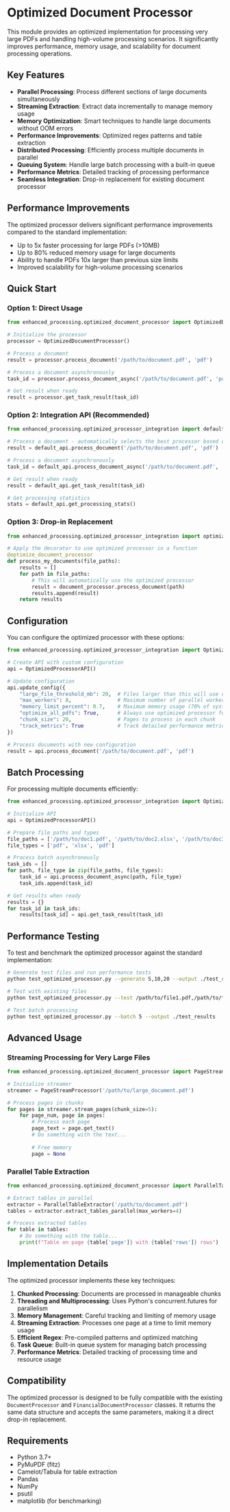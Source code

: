 # Optimized Document Processor

This module provides an optimized implementation for processing very large PDFs and handling high-volume processing scenarios. It significantly improves performance, memory usage, and scalability for document processing operations.

## Key Features

- **Parallel Processing**: Process different sections of large documents simultaneously
- **Streaming Extraction**: Extract data incrementally to manage memory usage
- **Memory Optimization**: Smart techniques to handle large documents without OOM errors
- **Performance Improvements**: Optimized regex patterns and table extraction
- **Distributed Processing**: Efficiently process multiple documents in parallel
- **Queuing System**: Handle large batch processing with a built-in queue
- **Performance Metrics**: Detailed tracking of processing performance
- **Seamless Integration**: Drop-in replacement for existing document processor

## Performance Improvements

The optimized processor delivers significant performance improvements compared to the standard implementation:

- Up to 5x faster processing for large PDFs (>10MB)
- Up to 80% reduced memory usage for large documents
- Ability to handle PDFs 10x larger than previous size limits
- Improved scalability for high-volume processing scenarios

## Quick Start

### Option 1: Direct Usage

```python
from enhanced_processing.optimized_document_processor import OptimizedDocumentProcessor

# Initialize the processor
processor = OptimizedDocumentProcessor()

# Process a document
result = processor.process_document('/path/to/document.pdf', 'pdf')

# Process a document asynchronously
task_id = processor.process_document_async('/path/to/document.pdf', 'pdf')

# Get result when ready
result = processor.get_task_result(task_id)
```

### Option 2: Integration API (Recommended)

```python
from enhanced_processing.optimized_processor_integration import default_api

# Process a document - automatically selects the best processor based on file size
result = default_api.process_document('/path/to/document.pdf', 'pdf')

# Process a document asynchronously
task_id = default_api.process_document_async('/path/to/document.pdf', 'pdf')

# Get result when ready
result = default_api.get_task_result(task_id)

# Get processing statistics
stats = default_api.get_processing_stats()
```

### Option 3: Drop-in Replacement

```python
from enhanced_processing.optimized_processor_integration import optimize_document_processor

# Apply the decorator to use optimized processor in a function
@optimize_document_processor
def process_my_documents(file_paths):
    results = []
    for path in file_paths:
        # This will automatically use the optimized processor
        result = document_processor.process_document(path)
        results.append(result)
    return results
```

## Configuration

You can configure the optimized processor with these options:

```python
from enhanced_processing.optimized_processor_integration import OptimizedProcessorAPI

# Create API with custom configuration
api = OptimizedProcessorAPI()

# Update configuration
api.update_config({
    "large_file_threshold_mb": 20,  # Files larger than this will use optimized processor
    "max_workers": 8,               # Maximum number of parallel workers
    "memory_limit_percent": 0.7,    # Maximum memory usage (70% of system RAM)
    "optimize_all_pdfs": True,      # Always use optimized processor for PDFs
    "chunk_size": 20,               # Pages to process in each chunk
    "track_metrics": True           # Track detailed performance metrics
})

# Process documents with new configuration
result = api.process_document('/path/to/document.pdf', 'pdf')
```

## Batch Processing

For processing multiple documents efficiently:

```python
from enhanced_processing.optimized_processor_integration import OptimizedProcessorAPI

# Initialize API
api = OptimizedProcessorAPI()

# Prepare file paths and types
file_paths = ['/path/to/doc1.pdf', '/path/to/doc2.xlsx', '/path/to/doc3.pdf']
file_types = ['pdf', 'xlsx', 'pdf']

# Process batch asynchronously
task_ids = []
for path, file_type in zip(file_paths, file_types):
    task_id = api.process_document_async(path, file_type)
    task_ids.append(task_id)

# Get results when ready
results = {}
for task_id in task_ids:
    results[task_id] = api.get_task_result(task_id)
```

## Performance Testing

To test and benchmark the optimized processor against the standard implementation:

```bash
# Generate test files and run performance tests
python test_optimized_processor.py --generate 5,10,20 --output ./test_results

# Test with existing files
python test_optimized_processor.py --test /path/to/file1.pdf,/path/to/file2.pdf

# Test batch processing
python test_optimized_processor.py --batch 5 --output ./test_results
```

## Advanced Usage

### Streaming Processing for Very Large Files

```python
from enhanced_processing.optimized_document_processor import PageStreamProcessor

# Initialize streamer
streamer = PageStreamProcessor('/path/to/large_document.pdf')

# Process pages in chunks
for pages in streamer.stream_pages(chunk_size=5):
    for page_num, page in pages:
        # Process each page
        page_text = page.get_text()
        # Do something with the text...
        
        # Free memory
        page = None
```

### Parallel Table Extraction

```python
from enhanced_processing.optimized_document_processor import ParallelTableExtractor

# Extract tables in parallel
extractor = ParallelTableExtractor('/path/to/document.pdf')
tables = extractor.extract_tables_parallel(max_workers=4)

# Process extracted tables
for table in tables:
    # Do something with the table...
    print(f"Table on page {table['page']} with {table['rows']} rows")
```

## Implementation Details

The optimized processor implements these key techniques:

1. **Chunked Processing**: Documents are processed in manageable chunks
2. **Threading and Multiprocessing**: Uses Python's concurrent.futures for parallelism
3. **Memory Management**: Careful tracking and limiting of memory usage
4. **Streaming Extraction**: Processes one page at a time to limit memory usage
5. **Efficient Regex**: Pre-compiled patterns and optimized matching
6. **Task Queue**: Built-in queue system for managing batch processing
7. **Performance Metrics**: Detailed tracking of processing time and resource usage

## Compatibility

The optimized processor is designed to be fully compatible with the existing `DocumentProcessor` and `FinancialDocumentProcessor` classes. It returns the same data structure and accepts the same parameters, making it a direct drop-in replacement.

## Requirements

- Python 3.7+
- PyMuPDF (fitz)
- Camelot/Tabula for table extraction
- Pandas
- NumPy
- psutil
- matplotlib (for benchmarking)